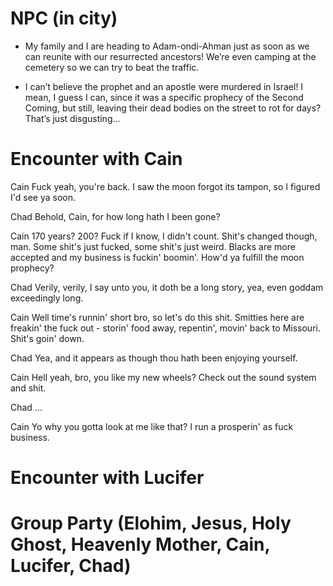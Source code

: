 # NPC (in city)

- My family and I are heading to Adam-ondi-Ahman just as soon as we can reunite with our resurrected ancestors! We’re even camping at the cemetery so we can try to beat the traffic.

- I can’t believe the prophet and an apostle were murdered in Israel! I mean, I guess I can, since it was a specific prophecy of the Second Coming, but still, leaving their dead bodies on the street to rot for days? That’s just disgusting…

# Encounter with Cain

Cain
Fuck yeah, you're back. I saw the moon forgot its tampon, so I figured I'd see ya soon.

Chad
Behold, Cain, for how long hath I been gone?

Cain
170 years? 200? Fuck if I know, I didn't count. Shit's changed though, man. Some shit's just fucked, some shit's just weird. Blacks are more accepted and my business is fuckin' boomin'. How'd ya fulfill the moon prophecy?

Chad
Verily, verily, I say unto you, it doth be a long story, yea, even goddam exceedingly long.

Cain
Well time's runnin' short bro, so let's do this shit. Smitties here are freakin' the fuck out - storin' food away, repentin', movin' back to Missouri. Shit's goin' down.

Chad
Yea, and it appears as though thou hath been enjoying yourself.

Cain
Hell yeah, bro, you like my new wheels? Check out the sound system and shit.

Chad
...

Cain
Yo why you gotta look at me like that? I run a prosperin' as fuck business.

# Encounter with Lucifer

# Group Party (Elohim, Jesus, Holy Ghost, Heavenly Mother, Cain, Lucifer, Chad)

